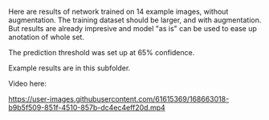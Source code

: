 Here are results of network trained on 14 example images, without augmentation. The training dataset should be larger, and with augmentation. But results are already impresive and model "as is" can be used to ease up anotation of whole set.

The prediction threshold was set up at 65% confidence.

Example results are in this subfolder.

Video here:

https://user-images.githubusercontent.com/61615369/168663018-b9b5f509-851f-4510-857b-dc4ec4eff20d.mp4
